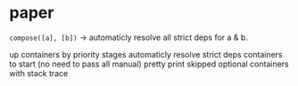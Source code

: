 # paper

`compose([a], [b])` -> automaticly resolve all strict deps for a & b.

up containers by priority stages
automaticly resolve strict deps containers to start (no need to pass all manual)
pretty print skipped optional containers with stack trace

